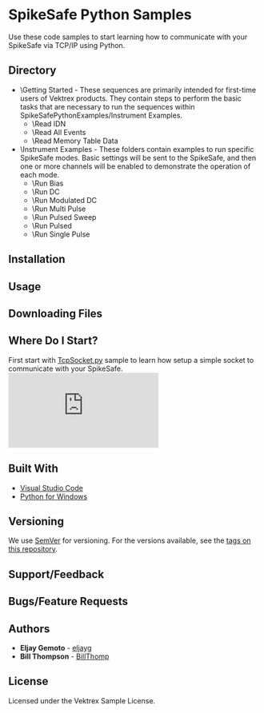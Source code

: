 # SpikeSafe Python Samples

Use these code samples to start learning how to communicate with your SpikeSafe via TCP/IP using Python.

## Directory

- \Getting Started - These sequences are primarily intended for first-time users of Vektrex products. They contain steps to perform the basic tasks that are necessary to run the sequences within SpikeSafePythonExamples/Instrument Examples.
  - \Read IDN
  - \Read All Events
  - \Read Memory Table Data
- \Instrument Examples - These folders contain examples to run specific SpikeSafe modes. Basic settings will be sent to the SpikeSafe, and then one or more channels will be enabled to demonstrate the operation of each mode.
  - \Run Bias
  - \Run DC
  - \Run Modulated DC
  - \Run Multi Pulse
  - \Run Pulsed Sweep
  - \Run Pulsed
  - \Run Single Pulse

## Installation

## Usage

## Downloading Files

## Where Do I Start?

First start with [TcpSocket.py](https://github.com/VektrexElectronicSystems/SpikeSafePythonSamples/Getting%20Started/TcpSocket.py) sample to learn how setup a simple socket to communicate with your SpikeSafe.
![](https://github.com/eljayg/SpikeSafePythonSamples/blob/master/TcpSocket.py)

## Built With

* [Visual Studio Code](https://code.visualstudio.com/)
* [Python for Windows](https://www.python.org/downloads/windows/)

## Versioning

We use [SemVer](http://semver.org/) for versioning. For the versions available, see the [tags on this repository](https://github.com/your/project/tags). 

## Support/Feedback

## Bugs/Feature Requests

## Authors

* **Eljay Gemoto** - [eljayg](https://github.com/eljayg)
* **Bill Thompson** - [BillThomp](https://github.com/BillThomp)

## License

Licensed under the Vektrex Sample License.
